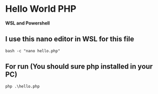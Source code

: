 # Hello World PHP

**WSL and Powershell**
## I use this nano editor in WSL for this file 
```PS
bash -c "nano hello.php"
```

## For run (You should sure php installed in your PC)
```PS
php .\hello.php
```